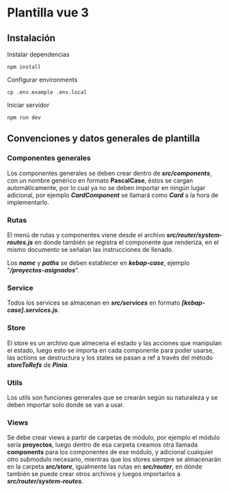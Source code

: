 # Plantilla vue 3

## Instalación

Instalar dependencias
````
npm install
````

Configurar environments
````
cp .env.example .env.local
````

Iniciar servidor
````
npm run dev
````

## Convenciones y datos generales de plantilla

### Componentes generales
Los componentes generales se deben crear dentro de ***src/components***, con un nombre genérico en formato **PascalCase**, éstos se cargan automáticamente, por lo cual ya no se deben importar en ningún lugar adicional, por ejemplo ***CardComponent*** se llamará como ***Card*** a la hora de implementarlo.

### Rutas   
El menú de rutas y componentes viene desde el archivo ***src/router/system-routes.js*** en donde también se registra el componente que renderiza, en el mismo documento se señalan las instrucciones de llenado.

Los ***name*** y ***paths*** se deben establecer en ***kebap-case***, ejemplo "***/proyectos-asignados***".

### Service
Todos los services se almacenan en ***src/services*** en formato ***[kebap-case].services.js***.

### Store
El store es un archivo que almecena el estado y las acciones que manipulan el estado, luego esto se importa en cada componente para poder usarse, las actions se destructura y los states se pasan a ref a través del método ***storeToRefs*** de ***Pinia***.

### Utils

Los utils son funciones generales que se crearán según su naturaleza y se deben importar solo donde se van a usar.

### Views
Se debe crear views a partir de carpetas de módulo, por ejemplo el módulo sería **proyectos**, luego dentro de esa carpeta creamos otra llamada **components** para los componentes de ese módulo, y adicional cualquier otro submodulo necesario, mientras que los stores siempre se almacenarán en la carpeta ***src/store***, igualmente las rutas en ***src/router***, en dónde también se puede crear otros archivos y luegos importarlos a ***src/router/system-routes***.